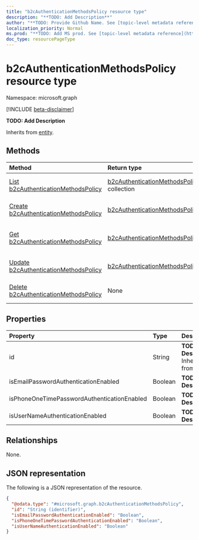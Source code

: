 ```yaml
---
title: "b2cAuthenticationMethodsPolicy resource type"
description: "**TODO: Add Description**"
author: "**TODO: Provide Github Name. See [topic-level metadata reference](https://msgo.azurewebsites.net/add/document/guidelines/metadata.html#topic-level-metadata)**"
localization_priority: Normal
ms.prod: "**TODO: Add MS prod. See [topic-level metadata reference](https://msgo.azurewebsites.net/add/document/guidelines/metadata.html#topic-level-metadata)**"
doc_type: resourcePageType
---
```


# b2cAuthenticationMethodsPolicy resource type

Namespace: microsoft.graph

[!INCLUDE [beta-disclaimer](../../includes/beta-disclaimer.md)]

**TODO: Add Description**


Inherits from [entity](../resources/entity.md).

## Methods
|Method|Return type|Description|
|:---|:---|:---|
|[List b2cAuthenticationMethodsPolicy](../api/b2cauthenticationmethodspolicy-list.md)|[b2cAuthenticationMethodsPolicy](../resources/b2cauthenticationmethodspolicy.md) collection|Get a list of the [b2cAuthenticationMethodsPolicy](../resources/b2cauthenticationmethodspolicy.md) objects and their properties.|
|[Create b2cAuthenticationMethodsPolicy](../api/b2cauthenticationmethodspolicy-create.md)|[b2cAuthenticationMethodsPolicy](../resources/b2cauthenticationmethodspolicy.md)|Create a new [b2cAuthenticationMethodsPolicy](../resources/b2cauthenticationmethodspolicy.md) object.|
|[Get b2cAuthenticationMethodsPolicy](../api/b2cauthenticationmethodspolicy-get.md)|[b2cAuthenticationMethodsPolicy](../resources/b2cauthenticationmethodspolicy.md)|Read the properties and relationships of a [b2cAuthenticationMethodsPolicy](../resources/b2cauthenticationmethodspolicy.md) object.|
|[Update b2cAuthenticationMethodsPolicy](../api/b2cauthenticationmethodspolicy-update.md)|[b2cAuthenticationMethodsPolicy](../resources/b2cauthenticationmethodspolicy.md)|Update the properties of a [b2cAuthenticationMethodsPolicy](../resources/b2cauthenticationmethodspolicy.md) object.|
|[Delete b2cAuthenticationMethodsPolicy](../api/b2cauthenticationmethodspolicy-delete.md)|None|Deletes a [b2cAuthenticationMethodsPolicy](../resources/b2cauthenticationmethodspolicy.md) object.|

## Properties
|Property|Type|Description|
|:---|:---|:---|
|id|String|**TODO: Add Description** Inherited from [entity](../resources/entity.md).|
|isEmailPasswordAuthenticationEnabled|Boolean|**TODO: Add Description**|
|isPhoneOneTimePasswordAuthenticationEnabled|Boolean|**TODO: Add Description**|
|isUserNameAuthenticationEnabled|Boolean|**TODO: Add Description**|

## Relationships
None.

## JSON representation
The following is a JSON representation of the resource.
<!-- {
  "blockType": "resource",
  "keyProperty": "id",
  "@odata.type": "microsoft.graph.b2cAuthenticationMethodsPolicy",
  "baseType": "microsoft.graph.entity",
  "openType": false
}
-->
``` json
{
  "@odata.type": "#microsoft.graph.b2cAuthenticationMethodsPolicy",
  "id": "String (identifier)",
  "isEmailPasswordAuthenticationEnabled": "Boolean",
  "isPhoneOneTimePasswordAuthenticationEnabled": "Boolean",
  "isUserNameAuthenticationEnabled": "Boolean"
}
```

